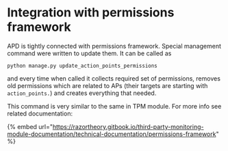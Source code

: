 # Integration with permissions framework

APD is tightly connected with permissions framework. Special management command were written to update them. It can be called as

```text
python manage.py update_action_points_permissions
```

and every time when called it collects required set of permissions, removes old permissions which are related to APs \(their targets are starting with `action_points.`\) and creates everything that needed.

This command is very similar to the same in TPM module. For more info see related documentation:

{% embed url="https://razortheory.gitbook.io/third-party-monitoring-module-documentation/technical-documentation/permissions-framework" %}



